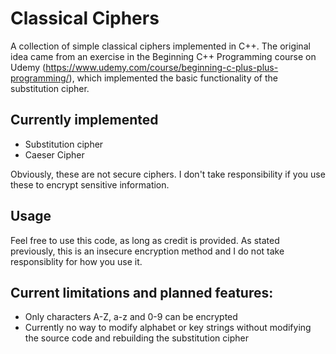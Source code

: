 # Classical Ciphers
A collection of simple classical ciphers implemented in C++. 
The original idea came from an exercise in the Beginning C++ Programming course on Udemy (https://www.udemy.com/course/beginning-c-plus-plus-programming/), which implemented the basic functionality of the substitution cipher.

## Currently implemented
 - Substitution cipher
 - Caeser Cipher 

Obviously, these are not secure ciphers. I don't take responsibility if you use these to encrypt sensitive information. 

## Usage
Feel free to use this code, as long as credit is provided. As stated previously, this is an insecure encryption method and I do not take responsiblity for how you use it.

## Current limitations and planned features:
- Only characters A-Z, a-z and 0-9 can be encrypted
- Currently no way to modify alphabet or key strings without modifying the source code and rebuilding the substitution cipher
